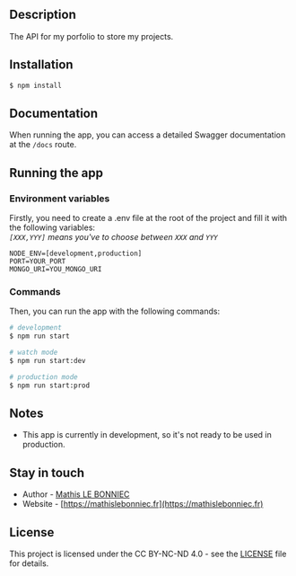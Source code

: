 ## Description
The API for my porfolio to store my projects.

## Installation
```bash
$ npm install
```

## Documentation
When running the app, you can access a detailed Swagger documentation at the `/docs` route.

## Running the app

### Environment variables
Firstly, you need to create a .env file at the root of the project and fill it with the following variables:  
*`[XXX,YYY]` means you've to choose between `XXX` and `YYY`*
```dotenv
NODE_ENV=[development,production]
PORT=YOUR_PORT
MONGO_URI=YOU_MONGO_URI
```

### Commands
Then, you can run the app with the following commands:
```bash
# development
$ npm run start

# watch mode
$ npm run start:dev

# production mode
$ npm run start:prod
```

## Notes
- This app is currently in development, so it's not ready to be used in production.

## Stay in touch

- Author - [Mathis LE BONNIEC](https://github.com/mlbonniec)
- Website - [https://mathislebonniec.fr](https://mathislebonniec.fr)

## License
This project is licensed under the CC BY-NC-ND 4.0 - see the [LICENSE](./LICENSE) file for details.

